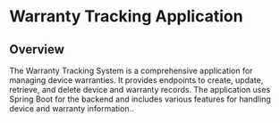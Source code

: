 # Warranty Tracking Application
## Overview

The Warranty Tracking System is a comprehensive application for managing device warranties. It provides endpoints to create, update, retrieve, and delete device and warranty records. The application uses Spring Boot for the backend and includes various features for handling device and warranty information..


